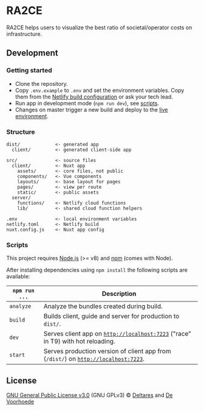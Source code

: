# RA2CE

RA2CE helps users to visualize the best ratio of societal/operator costs on infrastructure.

## Development

### Getting started

* Clone the repository.
* Copy `.env.example` to `.env` and set the environment variables. Copy them from the [Netlify build configuration](https://app.netlify.com/sites/ra2ce/settings/deploys#build-environment-variables) or ask your tech lead.
* Run app in development mode (`npm run dev`), see [scripts](#scripts).
* Changes on master trigger a new build and deploy to the [live environment](https://ra2ce.netlify.com).

### Structure

```
dist/             <- generated app
  client/         <- generated client-side app

src/              <- source files
  client/         <- Nuxt app
    assets/       <- core files, not public
    components/   <- Vue components
    layouts/      <- base layout for pages
    pages/        <- view per route
    static/       <- public assets
  server/
    functions/    <- Netlify cloud functions
    lib/          <- shared cloud function helpers

.env              <- local environment variables
netlify.toml      <- Netlify build
nuxt.config.js    <- Nuxt app config
```

### Scripts

This project requires [Node.js](http://nodejs.org/) (>= v8) and [npm](https://npmjs.org/) (comes with Node).

After installing dependencies using `npm install` the following scripts are available:

`npm run ...` | Description
---|---
`analyze` | Analyze the bundles created during build.
`build` | Builds client, guide and server for production to `dist/`.
`dev` | Serves client app on [`http://localhost:7223`](http://localhost:7223) ("race" in T9) with hot reloading.
`start` | Serves production version of client app from (`/dist/`) on [`http://localhost:7223`](http://localhost:2637).

## License

[GNU General Public License v3.0](license) (GNU GPLv3) © [Deltares](https://www.deltares.nl) and [De Voorhoede](https://www.voorhoede.nl)
